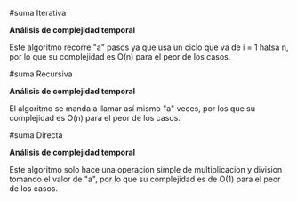 #suma Iterativa

**Análisis de complejidad temporal**

Este algoritmo recorre "a" pasos ya que usa un ciclo que va de i = 1 hatsa n, por lo que su complejidad es O(n) para el peor de los casos.

#suma Recursiva

**Análisis de complejidad temporal**

El algoritmo se manda a llamar así mismo "a" veces, por los que su complejidad es O(n) para el peor de los casos.

#suma Directa

**Análisis de complejidad temporal**

Este algoritmo solo hace una operacion simple de multiplicacion y division tomando el valor de "a", por lo que su complejidad es de O(1) para el peor de los casos.